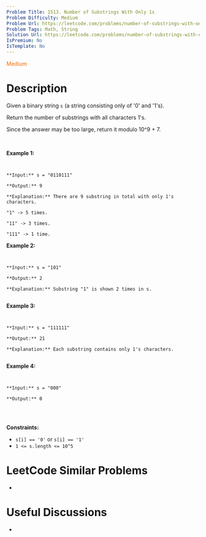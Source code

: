 ```yaml
---
Problem Title: 1513. Number of Substrings With Only 1s
Problem Difficulty: Medium
Problem Url: https://leetcode.com/problems/number-of-substrings-with-only-1s/
Problem Tags: Math, String
Solution Url: https://leetcode.com/problems/number-of-substrings-with-only-1s/solution/
IsPremium: No
IsTemplate: No
---
```


<span style="color: rgb(239, 108, 0);">Medium</span>

# Description

Given a binary string `s` (a string consisting only of '0' and '1's).


Return the number of substrings with all characters 1's.


Since the answer may be too large, return it modulo 10^9 + 7.


 


**Example 1:**



```

**Input:** s = "0110111"
**Output:** 9
**Explanation:** There are 9 substring in total with only 1's characters.
"1" -> 5 times.
"11" -> 3 times.
"111" -> 1 time.
```

**Example 2:**



```

**Input:** s = "101"
**Output:** 2
**Explanation:** Substring "1" is shown 2 times in s.

```

**Example 3:**



```

**Input:** s = "111111"
**Output:** 21
**Explanation:** Each substring contains only 1's characters.

```

**Example 4:**



```

**Input:** s = "000"
**Output:** 0

```

 


**Constraints:**


* `s[i] == '0'` or `s[i] == '1'`
* `1 <= s.length <= 10^5`


# LeetCode Similar Problems

- []()

# Useful Discussions

- []()
